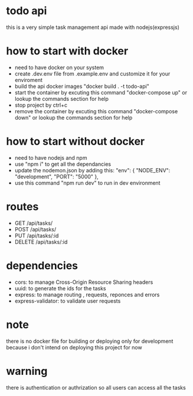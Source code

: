 # todo api

this is a very simple task management api made with nodejs(expressjs)

# how to start with docker

- need to have docker on your system
- create .dev.env file from .example.env and customize it for your enviroment
- build the api docker images "docker build . -t todo-api"
- start the container by excuting this command "docker-compose up" or lookup the commands section for help
- stop project by ctrl+c
- remove the container by excuting this command "docker-compose down" or lookup the commands section for help

# how to start without docker

- need to have nodejs and npm
- use "npm i" to get all the dependancies
- update the nodemon.json by adding this:
  "env": {
  "NODE_ENV": "development",
  "PORT": "5000"
  },
- use this command "npm run dev" to run in dev environment

# routes

- GET /api/tasks/
- POST /api/tasks/
- PUT /api/tasks/:id
- DELETE /api/tasks/:id

# dependencies

- cors: to manage Cross-Origin Resource Sharing headers
- uuid: to generate the ids for the tasks
- express: to manage routing , requests, reponces and errors
- express-validator: to validate user requests

# note

<p>
there is no docker file for building or deploying only for development
because i don't intend on deploying this project for now
</p>

# warning

there is authentication or authrization so all users can access all the tasks
